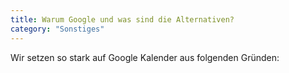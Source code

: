 ```yaml
---
title: Warum Google und was sind die Alternativen?
category: "Sonstiges"
---
```


Wir setzen so stark auf Google Kalender aus folgenden Gründen:

